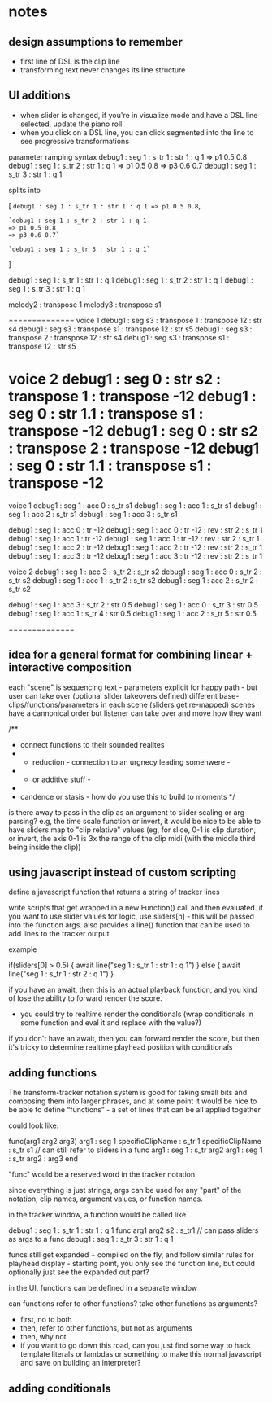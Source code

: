 # notes


## design assumptions to remember
- first line of DSL is the clip line
- transforming text never changes its line structure


## UI additions
- when slider is changed, if you're in visualize mode and have a DSL line selected, update the piano roll
- when you click on a DSL line, you can click segmented into the line to see progressive transformations








parameter ramping syntax
debug1 : seg 1 : s_tr 1 : str 1 : q 1
=> p1 0.5 0.8
debug1 : seg 1 : s_tr 2 : str 1 : q 1
=> p1 0.5 0.8
=> p3 0.6 0.7
debug1 : seg 1 : s_tr 3 : str 1 : q 1


splits into 


[
	`debug1 : seg 1 : s_tr 1 : str 1 : q 1
	=> p1 0.5 0.8`,

	`debug1 : seg 1 : s_tr 2 : str 1 : q 1
	=> p1 0.5 0.8
	=> p3 0.6 0.7`

	`debug1 : seg 1 : s_tr 3 : str 1 : q 1`
]








debug1 : seg 1 : s_tr 1 : str 1 : q 1
debug1 : seg 1 : s_tr 2 : str 1 : q 1
debug1 : seg 1 : s_tr 3 : str 1 : q 1


melody2 : transpose 1 
melody3 : transpose s1 


==============
voice 1
debug1 : seg s3 : transpose 1 : transpose 12 : str s4
debug1 : seg s3 : transpose s1 : transpose 12 : str s5
debug1 : seg s3 : transpose 2 : transpose 12 : str s4
debug1 : seg s3 : transpose s1 : transpose 12 : str s5


voice 2
debug1 : seg 0 : str s2 : transpose 1 : transpose -12
debug1 : seg 0 : str 1.1 : transpose s1 : transpose -12
debug1 : seg 0 : str s2 : transpose 2 : transpose -12
debug1 : seg 0 : str 1.1 : transpose s1 : transpose -12
==============

voice 1
debug1 : seg 1 : acc 0 : s_tr s1
debug1 : seg 1 : acc 1 : s_tr s1
debug1 : seg 1 : acc 2 : s_tr s1
debug1 : seg 1 : acc 3 : s_tr s1

debug1 : seg 1 : acc 0 : tr -12
debug1 : seg 1 : acc 0 : tr -12 : rev : str 2 : s_tr 1 
debug1 : seg 1 : acc 1 : tr -12
debug1 : seg 1 : acc 1 : tr -12 : rev : str 2 : s_tr 1 
debug1 : seg 1 : acc 2 : tr -12
debug1 : seg 1 : acc 2 : tr -12 : rev : str 2 : s_tr 1 
debug1 : seg 1 : acc 3 : tr -12
debug1 : seg 1 : acc 3 : tr -12 : rev : str 2 : s_tr 1 

voice 2
debug1 : seg 1 : acc 3 : s_tr 2 : s_tr s2
debug1 : seg 1 : acc 0 : s_tr 2 : s_tr s2
debug1 : seg 1 : acc 1 : s_tr 2 : s_tr s2
debug1 : seg 1 : acc 2 : s_tr 2 : s_tr s2

debug1 : seg 1 : acc 3 : s_tr 2 : str 0.5
debug1 : seg 1 : acc 0 : s_tr 3 : str 0.5
debug1 : seg 1 : acc 1 : s_tr 4 : str 0.5
debug1 : seg 1 : acc 2 : s_tr 5 : str 0.5

==============




## idea for a general format for combining linear + interactive composition
each "scene" is sequencing text - parameters explicit for happy path - but user can take over (optional slider takeovers defined)
different base-clips/functions/parameters in each scene (sliders get re-mapped)
scenes have a cannonical order but listener can take over and move how they want

/**
 * connect functions to their sounded realites 
 * - reduction - connection to an urgnecy leading somehwere - 
 * - or additive stuff - 
 * 
 * candence or stasis - how do you use this to build to moments 
 */

is there away to pass in the clip as an argument to slider scaling or arg parsing? e.g, the time scale function or invert, it would be nice to be able to have sliders map to "clip relative" values (eg, for slice, 0-1 is clip duration, or invert, the axis 0-1 is 3x the range of the clip midi (with the middle third being inside the clip))






## using javascript instead of custom scripting

define a javascript function that returns a string of tracker lines

write scripts that get wrapped in a new Function() call and then evaluated.
if you want to use slider values for logic, use sliders[n] - this will be passed into the function args.
also provides a line() function that can be used to add lines to the tracker output.

example 

if(sliders[0] > 0.5) {
 await line("seg 1 : s_tr 1 : str 1 : q 1")
} else {
 await line("seg 1 : s_tr 1 : str 2 : q 1")
}

if you have an await, then this is an actual playback function, and you kind of lose the ability to forward render the score.
- you could try to realtime render the conditionals (wrap conditionals in some function and eval it and replace with the value?)

if you don't have an await, then you can forward render the score, but then it's tricky to determine realtime playhead position with conditionals



## adding functions

The transform-tracker notation system is good for taking small bits and composing them into larger phrases, and at some point it would be nice to be able to define “functions”  - a set of lines that can be all applied together

could look like:

func(arg1 arg2 arg3)
  arg1 : seg 1
  specificClipName : s_tr 1
  specificClipName : s_tr s1      // can still refer to sliders in a func
  arg1 : seg 1 : s_tr arg2
  arg1 : seg 1 : s_tr arg2 : arg3
end

"func" would be a reserved word in the tracker notation

since everything is just strings, args can be used for any "part" of the notation, clip names, argument values, or function names.

in the tracker window, a function would be called like

debug1 : seg 1 : s_tr 1 : str 1 : q 1
func arg1 arg2 s2 : s_tr1              // can pass sliders as args to a func
debug1 : seg 1 : s_tr 3 : str 1 : q 1

funcs still get expanded + compiled on the fly, and follow similar rules for playhead display - starting point, you only see the function line, but could optionally just see the expanded out part? 

in the UI, functions can be defined in a separate window


can functions refer to other functions? take other functions as arguments?
- first, no to both
- then, refer to other functions, but not as arguments
- then, why not
- if you want to go down this road, can you just find some way to hack template literals or lambdas or something to make this normal javascript and save on building an interpreter?



## adding conditionals 


